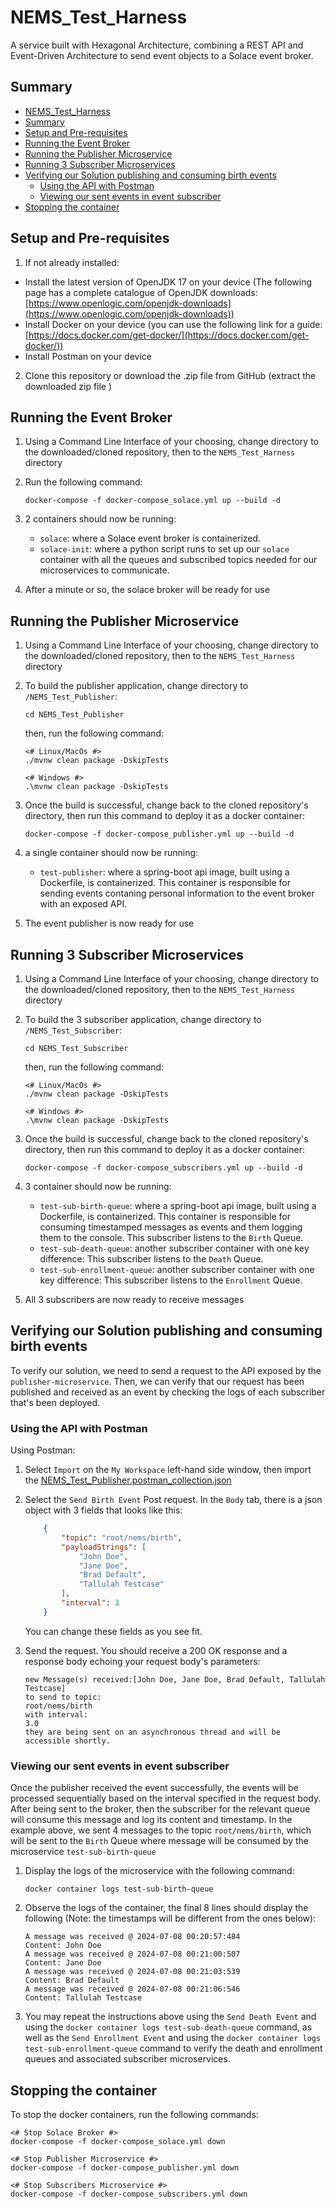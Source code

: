 # NEMS_Test_Harness
 A service built with Hexagonal Architecture, combining a REST API and Event-Driven Architecture to send event objects to a Solace event broker.

## Summary

* [NEMS_Test_Harness](#nems-test-harness)
* [Summary](#summary)
* [Setup and Pre-requisites](#setup-and-pre-requisites)
* [Running the Event Broker](#running-the-event-broker)
* [Running the Publisher Microservice](#running-the-publisher-microservice)
* [Running 3 Subscriber Microservices](#running-3-subscriber-microservices)
* [Verifying our Solution publishing and consuming birth events](#verifying-our-solution-publishing-and-consuming-birth-events)
    * [Using the API with Postman](#using-the-api-with-postman)
    * [Viewing our sent events in event subscriber](#viewing-our-sent-events-in-event-subscriber)
* [Stopping the container](stopping-the-container)

## Setup and Pre-requisites

1. If not already installed:

- Install the latest version of OpenJDK 17 on your device (The following page has a complete catalogue of OpenJDK downloads: [https://www.openlogic.com/openjdk-downloads](https://www.openlogic.com/openjdk-downloads))
- Install Docker on your device (you can use the following link for a guide: [https://docs.docker.com/get-docker/](https://docs.docker.com/get-docker/))
- Install Postman on your device

2. Clone this repository or download the .zip file from GitHub (extract the downloaded zip file )

## Running the Event Broker

1. Using a Command Line Interface of your choosing, change directory to the downloaded/cloned repository, then to the `NEMS_Test_Harness` directory

2. Run the following command: 

    ```
    docker-compose -f docker-compose_solace.yml up --build -d
    ```

3. 2 containers should now be running: 
    * `solace`: where a Solace event broker is containerized.
    * `solace-init`: where a python script runs to set up our `solace` container with all the queues and subscribed topics needed for our microservices to communicate.

4. After a minute or so, the solace broker will be ready for use


## Running the Publisher Microservice

1. Using a Command Line Interface of your choosing, change directory to the downloaded/cloned repository, then to the `NEMS_Test_Harness` directory


2. To build the publisher application, change directory to `/NEMS_Test_Publisher`:

    ```
    cd NEMS_Test_Publisher
    ```

    then, run the following command:  

    ```
    <# Linux/MacOs #>
    ./mvnw clean package -DskipTests

    <# Windows #>
    .\mvnw clean package -DskipTests
    ```


3. Once the build is successful, change back to the cloned repository's directory, then run this command to deploy it as a docker container:

    ```
    docker-compose -f docker-compose_publisher.yml up --build -d
    ```

4. a single container should now be running:
    * `test-publisher`: where a spring-boot api image, built using a Dockerfile, is containerized. This container is responsible for sending events contaning personal information to the event broker with an exposed API.


5. The event publisher is now ready for use


## Running 3 Subscriber Microservices

1. Using a Command Line Interface of your choosing, change directory to the downloaded/cloned repository, then to the `NEMS_Test_Harness` directory


2. To build the 3 subscriber application, change directory to `/NEMS_Test_Subscriber`:

    ```
    cd NEMS_Test_Subscriber
    ```

    then, run the following command:  

    ```
    <# Linux/MacOs #>
    ./mvnw clean package -DskipTests

    <# Windows #>
    .\mvnw clean package -DskipTests
    ```


3. Once the build is successful, change back to the cloned repository's directory, then run this command to deploy it as a docker container:

    ```
    docker-compose -f docker-compose_subscribers.yml up --build -d
    ```

4. 3 container should now be running:
    * `test-sub-birth-queue`: where a spring-boot api image, built using a Dockerfile, is containerized. This container is responsible for consuming timestamped messages as events and them logging them to the console. This subscriber listens to the `Birth` Queue.
    * `test-sub-death-queue`: another subscriber container with one key difference: This subscriber listens to the `Death` Queue.
    * `test-sub-enrollment-queue`: another subscriber container with one key difference: This subscriber listens to the `Enrollment` Queue.


5. All 3 subscribers are now ready to receive messages



## Verifying our Solution publishing and consuming birth events

To verify our solution, we need to send a request to the API exposed by the `publisher-microservice`. Then, we can verify that our request has been published and received as an event by checking the logs of each subscriber that's been deployed.

### Using the API with Postman

Using Postman:

1. Select `Import` on the `My Workspace` left-hand side window, then import the [NEMS_Test_Publisher.postman_collection.json](https://github.com/mpirotaiswilton-IW/NEMS_Test_Harness/blob/master/NEMS_Test_Publisher/NEMS_Test_Publisher.postman_collection.json)

2. Select the `Send Birth Event` Post request. In the `Body` tab, there is a json object with 3 fields that looks like this:
    ```json
        {
            "topic": "root/nems/birth",
            "payloadStrings": [
                "John Doe",
                "Jane Doe",
                "Brad Default",
                "Tallulah Testcase"
            ],
            "interval": 3
        }
    ``` 

    You can change these fields as you see fit.

3. Send the request. You should receive a 200 OK response and a response body echoing your request body's parameters: 
    ```
    new Message(s) received:[John Doe, Jane Doe, Brad Default, Tallulah Testcase]
    to send to topic: 
    root/nems/birth
    with interval: 
    3.0
    they are being sent on an asynchronous thread and will be accessible shortly.
    ``` 

### Viewing our sent events in event subscriber

Once the publisher received the event successfully, the events will be processed sequentially based on the interval specified in the request body. After being sent to the broker, then the subscriber for the relevant queue will consume this message and log its content and timestamp. In the example above, we sent 4 messages to the topic `root/nems/birth`, which will be sent to the `Birth` Queue where message will be consumed by the microservice `test-sub-birth-queue`

1. Display the logs of the microservice with the following command:

    ```
    docker container logs test-sub-birth-queue
    ```

2. Observe the logs of the container, the final 8 lines should display the following (Note: the timestamps will be different from the ones below):
    ```
    A message was received @ 2024-07-08 00:20:57:484
    Content: John Doe
    A message was received @ 2024-07-08 00:21:00:507
    Content: Jane Doe
    A message was received @ 2024-07-08 00:21:03:539
    Content: Brad Default
    A message was received @ 2024-07-08 00:21:06:546
    Content: Tallulah Testcase
    ```

3. You may repeat the instructions above using the `Send Death Event` and using the `docker container logs test-sub-death-queue` command, as well as the `Send Enrollment Event` and using the `docker container logs test-sub-enrollment-queue` command to verify the death and enrollment queues and associated subscriber microservices.


## Stopping the container

To stop the docker containers, run the following commands: 
```
<# Stop Solace Broker #>
docker-compose -f docker-compose_solace.yml down

<# Stop Publisher Microservice #>
docker-compose -f docker-compose_publisher.yml down

<# Stop Subscribers Microservice #>
docker-compose -f docker-compose_subscribers.yml down
```
